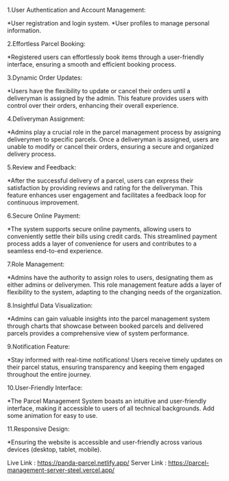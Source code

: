 1.User Authentication and Account Management:

*User registration and login system.
*User profiles to manage personal information.

2.Effortless Parcel Booking:

*Registered users can effortlessly book items through a user-friendly interface, ensuring a smooth and efficient booking process.

3.Dynamic Order Updates:

*Users have the flexibility to update or cancel their orders until a deliveryman is assigned by the admin. This feature provides users with control over their orders, enhancing their overall experience.

4.Deliveryman Assignment:

*Admins play a crucial role in the parcel management process by assigning deliverymen to specific parcels. Once a deliveryman is assigned, users are unable to modify or cancel their orders, ensuring a secure and organized delivery process.

5.Review and Feedback:

*After the successful delivery of a parcel, users can express their satisfaction by providing reviews and rating for the deliveryman. This feature enhances user engagement and facilitates a feedback loop for continuous improvement.

6.Secure Online Payment:

*The system supports secure online payments, allowing users to conveniently settle their bills using credit cards. This streamlined payment process adds a layer of convenience for users and contributes to a seamless end-to-end experience.

7.Role Management:

*Admins have the authority to assign roles to users, designating them as either admins or deliverymen. This role management feature adds a layer of flexibility to the system, adapting to the changing needs of the organization.

8.Insightful Data Visualization:

*Admins can gain valuable insights into the parcel management system through charts that showcase between booked parcels and delivered parcels provides a comprehensive view of system performance.

9.Notification Feature:

*Stay informed with real-time notifications! Users receive timely updates on their parcel status, ensuring transparency and keeping them engaged throughout the entire journey.

10.User-Friendly Interface:

*The Parcel Management System boasts an intuitive and user-friendly interface, making it accessible to users of all technical backgrounds.
Add some animation for easy to use.

11.Responsive Design:

*Ensuring the website is accessible and user-friendly across various devices (desktop, tablet, mobile).

Live Link : https://panda-parcel.netlify.app/
Server Link : https://parcel-management-server-steel.vercel.app/
